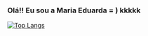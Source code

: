 ### Olá!! Eu sou a Maria Eduarda = ) kkkkk



[![Top Langs](https://github-readme-stats.vercel.app/api/top-langs/?username=MariaEduardadr&hide_progress=true)](https://github.com/MariaEduardadr/github-readme-stats)
